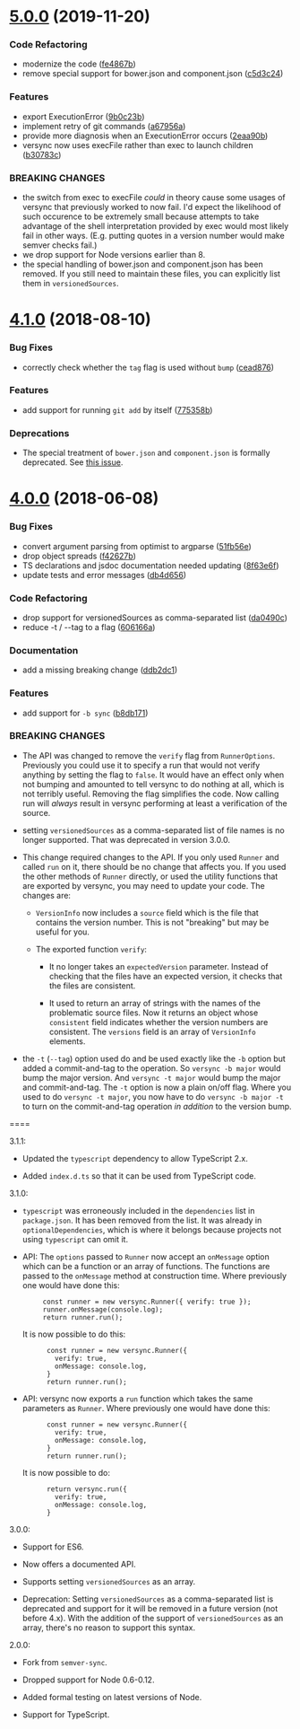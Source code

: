 <a name="5.0.0"></a>
# [5.0.0](https://github.com/lddubeau/versync/compare/v4.1.0...v5.0.0) (2019-11-20)


### Code Refactoring

* modernize the code ([fe4867b](https://github.com/lddubeau/versync/commit/fe4867b))
* remove special support for bower.json and component.json ([c5d3c24](https://github.com/lddubeau/versync/commit/c5d3c24))


### Features

* export ExecutionError ([9b0c23b](https://github.com/lddubeau/versync/commit/9b0c23b))
* implement retry of git commands ([a67956a](https://github.com/lddubeau/versync/commit/a67956a))
* provide more diagnosis when an ExecutionError occurs ([2eaa90b](https://github.com/lddubeau/versync/commit/2eaa90b))
* versync now uses execFile rather than exec to launch children ([b30783c](https://github.com/lddubeau/versync/commit/b30783c))


### BREAKING CHANGES

* the switch from exec to execFile *could* in theory cause some
usages of versync that previously worked to now fail. I'd expect the likelihood
of such occurence to be extremely small because attempts to take advantage of
the shell interpretation provided by exec would most likely fail in other
ways. (E.g. putting quotes in a version number would make semver checks fail.)
* we drop support for Node versions earlier than 8.
* the special handling of bower.json and component.json has been
removed. If you still need to maintain these files, you can explicitly list them
in ``versionedSources``.



<a name="4.1.0"></a>
# [4.1.0](https://github.com/lddubeau/versync/compare/v4.0.0...v4.1.0) (2018-08-10)


### Bug Fixes

* correctly check whether the `tag` flag is used without `bump` ([cead876](https://github.com/lddubeau/versync/commit/cead876))


### Features

* add support for running `git add` by itself ([775358b](https://github.com/lddubeau/versync/commit/775358b))

### Deprecations

* The special treatment of `bower.json` and `component.json` is formally deprecated. See [this issue](https://github.com/lddubeau/versync/issues/5).

<a name="4.0.0"></a>
# [4.0.0](https://github.com/lddubeau/versync/compare/v3.1.1...v4.0.0) (2018-06-08)


### Bug Fixes

* convert argument parsing from optimist to argparse ([51fb56e](https://github.com/lddubeau/versync/commit/51fb56e))
* drop object spreads ([f42627b](https://github.com/lddubeau/versync/commit/f42627b))
* TS declarations and jsdoc documentation needed updating ([8f63e6f](https://github.com/lddubeau/versync/commit/8f63e6f))
* update tests and error messages ([db4d656](https://github.com/lddubeau/versync/commit/db4d656))


### Code Refactoring

* drop support for versionedSources as comma-separated list ([da0490c](https://github.com/lddubeau/versync/commit/da0490c))
* reduce -t / --tag to a flag ([606166a](https://github.com/lddubeau/versync/commit/606166a))


### Documentation

* add a missing breaking change ([ddb2dc1](https://github.com/lddubeau/versync/commit/ddb2dc1))


### Features

* add support for `-b sync` ([b8db171](https://github.com/lddubeau/versync/commit/b8db171))


### BREAKING CHANGES

* The API was changed to remove the ``verify`` flag from
``RunnerOptions``. Previously you could use it to specify a run that would not
verify anything by setting the flag to ``false``. It would have an effect only
when not bumping and amounted to tell versync to do nothing at all, which is not
terribly useful. Removing the flag simplifies the code. Now calling run
will *always* result in versync performing at least a verification of the
source.
* setting ``versionedSources`` as a comma-separated list of file
names is no longer supported. That was deprecated in version 3.0.0.
* This change required changes to the API. If you only used ``Runner`` and called
``run`` on it, there should be no change that affects you. If you used the other
methods of ``Runner`` directly, or used the utility functions that are exported
by versync, you may need to update your code. The changes are:

  - ``VersionInfo`` now includes a ``source`` field which is the file that
    contains the version number. This is not "breaking" but may be useful for you.

  - The exported function ``verify``:

    * It no longer takes an ``expectedVersion`` parameter. Instead of checking
      that the files have an expected version, it checks that the files are
      consistent.

    * It used to return an array of strings with the names of the problematic
      source files. Now it returns an object whose ``consistent`` field indicates
      whether the version numbers are consistent. The ``versions`` field is an
      array of ``VersionInfo`` elements.

* the `-t` (`--tag`) option used do and be used exactly like the
`-b` option but added a commit-and-tag to the operation. So `versync -b major`
would bump the major version. And `versync -t major` would bump the major and
commit-and-tag. The `-t` option is now a plain on/off flag. Where you used to do
`versync -t major`, you now have to do `versync -b major -t` to turn on the
commit-and-tag operation *in addition* to the version bump.

====

3.1.1:

 - Updated the ``typescript`` dependency to allow TypeScript 2.x.

 - Added ``index.d.ts`` so that it can be used from TypeScript code.

3.1.0:

 - ``typescript`` was erroneously included in the ``dependencies`` list in
   ``package.json``. It has been removed from the list. It was already in
   ``optionalDependencies``, which is where it belongs because projects not
   using ``typescript`` can omit it.

 - API: The ``options`` passed to ``Runner`` now accept an ``onMessage`` option
   which can be a function or an array of functions. The functions are passed to
   the ``onMessage`` method at construction time. Where previously one would
   have done this:

            const runner = new versync.Runner({ verify: true });
            runner.onMessage(console.log);
            return runner.run();

   It is now possible to do this:

             const runner = new versync.Runner({
               verify: true,
               onMessage: console.log,
             }
             return runner.run();

 - API: versync now exports a ``run`` function which takes the same parameters
   as ``Runner``. Where previously one would have done this:

             const runner = new versync.Runner({
               verify: true,
               onMessage: console.log,
             }
             return runner.run();

    It is now possible to do:

             return versync.run({
               verify: true,
               onMessage: console.log,
             }

3.0.0:

 - Support for ES6.

 - Now offers a documented API.

 - Supports setting ``versionedSources`` as an array.

 - Deprecation: Setting ``versionedSources`` as a comma-separated list
   is deprecated and support for it will be removed in a future
   version (not before 4.x). With the addition of the support of
   ``versionedSources`` as an array, there's no reason to support this
   syntax.

2.0.0:

 - Fork from `semver-sync`.

 - Dropped support for Node 0.6-0.12.

 - Added formal testing on latest versions of Node.

 - Support for TypeScript.
